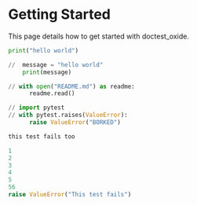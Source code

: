 # Getting Started

This page details how to get started with doctest_oxide. 

```python
print("hello world")
``` 

```python
//  message = "hello world"
    print(message)
``` 

```python
// with open("README.md") as readme:
      readme.read()
``` 

```python
// import pytest
// with pytest.raises(ValueError):
      raise ValueError("BORKED")
``` 

```python
this test fails too
``` 

```python
1
2
3
4
5
56
raise ValueError("This test fails")
``` 